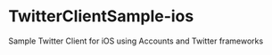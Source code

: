 TwitterClientSample-ios
=======================

Sample Twitter Client for iOS using Accounts and Twitter frameworks